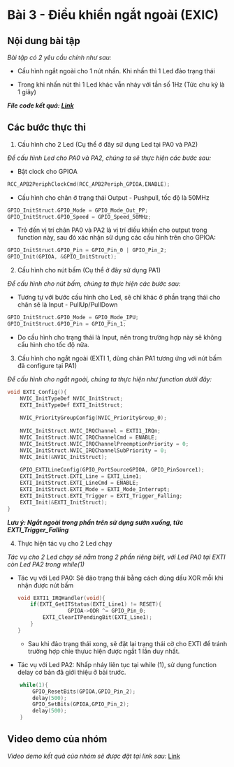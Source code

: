 # Bài 3 - Điều khiển ngắt ngoài (EXIC)

## Nội dung bài tập

_Bài tập có 2 yêu cầu chính như sau:_

- Cấu hình ngắt ngoài cho 1 nút nhấn. Khi nhấn thì 1 Led đảo trạng thái

- Trong khi nhấn nút thì 1 Led khác vẫn nháy với tần số 1Hz (Tức chu kỳ là 1 giây)

***File code kết quả: [Link](https://github.com/NguyenVuTatKhang/EmbeddedSystemNhom1/blob/main/bai3/user/main.c)***

## Các bước thực thi

1. Cấu hình cho 2 Led (Cụ thể ở đây sử dụng Led tại PA0 và PA2)

_Để cấu hình Led cho PA0 và PA2, chúng ta sẽ thực hiện các bước sau:_

- Bật clock cho GPIOA

```c
RCC_APB2PeriphClockCmd(RCC_APB2Periph_GPIOA,ENABLE);
```

- Cấu hình cho chân ở trạng thái Output - Pushpull, tốc độ là 50MHz

```c
GPIO_InitStruct.GPIO_Mode = GPIO_Mode_Out_PP;
GPIO_InitStruct.GPIO_Speed = GPIO_Speed_50MHz;
```

- Trỏ đến vị trí chân PA0 và PA2 là vị trí điều khiển cho output trong function này, sau đó xác nhận sử dụng các cấu hình trên cho GPIOA:

```c
GPIO_InitStruct.GPIO_Pin = GPIO_Pin_0 | GPIO_Pin_2;
GPIO_Init(GPIOA, &GPIO_InitStruct);
```

2. Cấu hình cho nút bấm (Cụ thể ở đây sử dụng PA1)

_Để cấu hình cho nút bấm, chúng ta thực hiện các bước sau:_

- Tương tự với bước cấu hình cho Led, sẽ chỉ khác ở phần trạng thái cho chân sẽ là Input - PullUp/PullDown 

```c
GPIO_InitStruct.GPIO_Mode = GPIO_Mode_IPU;
GPIO_InitStruct.GPIO_Pin = GPIO_Pin_1;
```

- Do cấu hình cho trạng thái là Input, nên trong trường hợp này sẽ không cấu hình cho tốc độ nữa.

3. Cấu hình cho ngắt ngoài (EXTI 1, dùng chân PA1 tương ứng với nút bấm đã configure tại PA1)

_Để cấu hình cho ngắt ngoài, chúng ta thực hiện như function dưới đây:_

```c
void EXTI_Config(){
	NVIC_InitTypeDef NVIC_InitStruct;
	EXTI_InitTypeDef EXTI_InitStruct;
	
	NVIC_PriorityGroupConfig(NVIC_PriorityGroup_0);
	
	NVIC_InitStruct.NVIC_IRQChannel = EXTI1_IRQn; 	
	NVIC_InitStruct.NVIC_IRQChannelCmd = ENABLE;
	NVIC_InitStruct.NVIC_IRQChannelPreemptionPriority = 0;
	NVIC_InitStruct.NVIC_IRQChannelSubPriority = 0;
	NVIC_Init(&NVIC_InitStruct);
	
	GPIO_EXTILineConfig(GPIO_PortSourceGPIOA, GPIO_PinSource1);  
	EXTI_InitStruct.EXTI_Line = EXTI_Line1;
	EXTI_InitStruct.EXTI_LineCmd = ENABLE;
	EXTI_InitStruct.EXTI_Mode = EXTI_Mode_Interrupt;
	EXTI_InitStruct.EXTI_Trigger = EXTI_Trigger_Falling;  
	EXTI_Init(&EXTI_InitStruct);
}
```

***Lưu ý: Ngắt ngoài trong phần trên sử dụng sườn xuống, tức EXTI_Trigger_Falling***

4. Thực hiện tác vụ cho 2 Led chạy

_Tác vụ cho 2 Led chạy sẽ nằm trong 2 phần riêng biệt, với Led PA0 tại EXTI còn Led PA2 trong while(1)_

- Tác vụ với Led PA0: Sẽ đảo trạng thái bằng cách dùng dấu XOR mỗi khi nhận được nút bấm

	```c
	void EXTI1_IRQHandler(void){
		if(EXTI_GetITStatus(EXTI_Line1) != RESET){
					GPIOA->ODR ^= GPIO_Pin_0;    
			EXTI_ClearITPendingBit(EXTI_Line1); 
		}
	}
	```

	+ Sau khi đảo trạng thái xong, sẽ đặt lại trạng thái cờ cho EXTI để tránh trường hợp chie thựuc hiện được ngắt 1 lần duy nhất.

- Tác vụ với Led PA2: Nhấp nháy liên tục tại while (1), sử dụng function delay cơ bản đã giới thiệu ở bài trước.

```c
	while(1){
		GPIO_ResetBits(GPIOA,GPIO_Pin_2);
		delay(500);
		GPIO_SetBits(GPIOA,GPIO_Pin_2);
		delay(500);
	}
```

## Video demo của nhóm 

_Video demo kết quả của nhóm sẽ được đặt tại link sau:_
[Link](https://drive.google.com/file/d/1pvP23hquZI2nOCYmjnZWq1IdNXOiVtYn/view?usp=sharing)